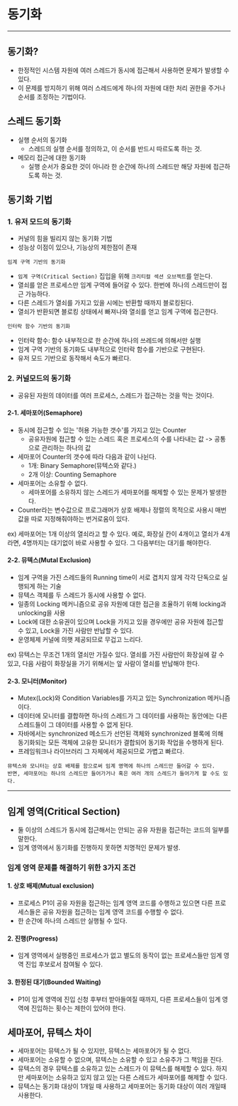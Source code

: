 # 동기화

---

## 동기화?
- 한정적인 시스템 자원에 여러 스레드가 동시에 접근해서 사용하면 문제가 발생할 수 있다.
- 이 문제를 방지하기 위해 여러 스레드에게 하나의 자원에 대한 처리 권한을 주거나 순서를 조정하는 기법이다.

## 스레드 동기화
- 실행 순서의 동기화
  - 스레드의 실행 순서를 정의하고, 이 순서를 반드시 따르도록 하는 것.
- 메모리 접근에 대한 동기화
  - 실행 순서가 중요한 것이 아니라 한 순간에 하나의 스레드만 해당 자원에 접근하도록 하는 것.

## 동기화 기법

### 1. 유저 모드의 동기화
- 커널의 힘을 빌리지 않는 동기화 기법
- 성능상 이점이 있으나, 기능상의 제한점이 존재

`임계 구역 기반의 동기화`
- `임계 구역(Critical Section)` 집입을 위해 `크리티컬 섹션 오브젝트`를 얻는다.
- 열쇠를 얻은 프로세스만 임계 구역에 들어갈 수 있다. 한번에 하나의 스레드만이 접근 가능하다.
- 다른 스레드가 열쇠를 가지고 있을 시에는 반환할 때까지 블로킹된다.
- 열쇠가 반환되면 블로킹 상태에서 빠져나와 열쇠를 얻고 임계 구역에 접근한다.

`인터락 함수 기반의 동기화`
- 인터락 함수: 함수 내부적으로 한 순간에 하나의 쓰레드에 의해서만 실행
- 임계 구역 기반의 동기화도 내부적으로 인터락 함수를 기반으로 구현된다.
- 유저 모드 기반으로 동작해서 속도가 빠르다.

### 2. 커널모드의 동기화
- 공유된 자원의 데이터를 여러 프로세스, 스레드가 접근하는 것을 막는 것이다.

#### 2-1. 세마포어(Semaphore)
- 동시에 접근할 수 있는 '허용 가능한 갯수'를 가지고 있는 Counter
  - 공유자원에 접근할 수 있는 스레드 혹은 프로세스의 수를 나타내는 값 -> 공통으로 관리하는 하나의 값
- 세마포어 Counter의 갯수에 따라 다음과 같이 나뉜다.
  - 1개: Binary Semaphore(뮤텍스와 같다.)
  - 2개 이상: Counting Semaphore
- 세마포어는 소유할 수 없다.
  - 세마포어를 소유하지 않는 스레드가 세마포어를 해제할 수 있는 문제가 발생한다.
- Counter라는 변수값으로 프로그래머가 상호 배제나 정렬의 목적으로 사용시 매번 값을 따로 지정해줘야하는 번거로움이 있다.

ex) 세마포어는 1개 이상의 열쇠라고 할 수 있다. 예로, 화장실 칸이 4개이고 열쇠가 4개라면, 4명까지는 대기없이 바로 사용할 수 있다. 그 다음부터는 대기를 해야한다.

#### 2-2. 뮤텍스(Mutal Exclusion)
- 임계 구역을 가진 스레드들의 Running time이 서로 겹치지 않게 각각 단독으로 실행되게 하는 기술
- 뮤텍스 객체를 두 스레드가 동시에 사용할 수 없다.
- 일종의 Locking 메커니즘으로 공유 자원에 대한 접근을 조율하기 위해 locking과 unlocking을 사용
- Lock에 대한 소유권이 있으며 Lock을 가지고 있을 경우에만 공유 자원에 접근할 수 있고, Lock을 가진 사람만 반납할 수 있다.
- 운영체제 커널에 의햇 제공되므로 무겁고 느리다.

ex) 뮤텍스는 무조건 1개의 열쇠만 가질수 있다. 열쇠를 가진 사람만이 화장실에 갈 수 있고, 다음 사람이 화장실을 가기 위해서는 앞 사람이 열쇠를 반납해야 한다.

#### 2-3. 모니터(Monitor)
- Mutex(Lock)와 Condition Variables를 가지고 있는 Synchronization 메커니즘이다.
- 데이터에 모니터를 결합하면 하나의 스레드가 그 데이터를 사용하는 동안에는 다른 스레드들이 그 데이터를 사용할 수 없게 된다.
- 자바에서는 synchronized 메소드가 선언된 객체와 synchronized 블록에 의해 동기화되는 모든 객체에 고유한 모니터가 결합되어 동기화 작업을 수행하게 된다.
- 프레임워크나 라이브러리 그 자체에서 제공되므로 가볍고 빠르다.

```
뮤텍스와 모니터는 상호 배제를 함으로써 임계 영역에 하나의 스레드만 들어갈 수 있다.
반면, 세마포어는 하나의 스레드만 들어가거나 혹은 여러 개의 스레드가 들어가게 할 수도 있다.
```

---

## 임계 영역(Critical Section)
- 둘 이상의 스레드가 동시에 접근해서는 안되는 공유 자원을 접근하는 코드의 일부를 말한다.
- 임계 영역에서 동기화를 진행하지 못하면 치명적인 문제가 발생.

### 임계 영역 문제를 해결하기 위한 3가지 조건

#### 1. 상호 배제(Mutual exclusion)
- 프로세스 P1이 공유 자원을 접근하는 임계 영역 코드를 수행하고 있으면 다른 프로 세스들은 공유 자원을 접근하는 임계 영역 코드를 수행할 수 없다.
- 한 순간에 하나의 스레드만 실행될 수 있다.

#### 2. 진행(Progress)
- 임계 영역에서 실행중인 프로세스가 없고 별도의 동작이 없는 프로세스들만 임계 영역 진입 후보로서 참여될 수 있다.

#### 3. 한정된 대기(Bounded Waiting)
- P1이 임계 영역에 진입 신청 후부터 받아들여질 때까지, 다른 프로세스들이 임계 영역에 진입하는 횟수는 제한이 있어야 한다.

## 세마포어, 뮤텍스 차이
- 세마포어는 뮤텍스가 될 수 있지만, 뮤텍스는 세마포어가 될 수 없다.
- 세마포어는 소유할 수 없으며, 뮤텍스는 소유할 수 있고 소유주가 그 책임을 진다.
- 뮤텍스의 경우 뮤텍스를 소유하고 있는 스레드가 이 뮤텍스를 해제할 수 있다. 하지만 세마포어는 소유하고 있지 않고 있는 다른 스레드가 세마포어를 해제할 수 있다.
- 뮤텍스는 동기화 대상이 1개일 때 사용하고 세마포어는 동기화 대상이 여러 개일때 사용한다.

